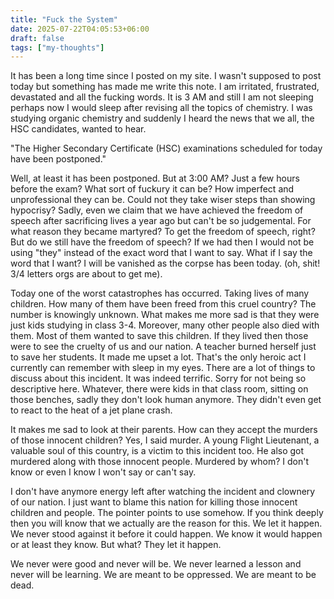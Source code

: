 ```yaml
---
title: "Fuck the System"
date: 2025-07-22T04:05:53+06:00
draft: false
tags: ["my-thoughts"]
---
```


It has been a long time since I posted on my site. I wasn't supposed to post today but something has made me write this note. I am irritated, frustrated, devastated and all the fucking words. It is 3 AM and still I am not sleeping perhaps now I would sleep after revising all the topics of chemistry. I was studying organic chemistry and suddenly I heard the news that we all, the HSC candidates, wanted to hear.

"The Higher Secondary Certificate (HSC) examinations scheduled for today have been postponed."

Well, at least it has been postponed. But at 3:00 AM? Just a few hours before the exam? What sort of fuckury it can be? How imperfect and unprofessional they can be. Could not they take wiser steps than showing hypocrisy? Sadly, even we claim that we have achieved the freedom of speech after sacrificing lives a year ago but can't be so judgemental. For what reason they became martyred? To get the freedom of speech, right? But do we still have the freedom of speech? If we had then I would not be using "they" instead of the exact word that I want to say. What if I say the word that I want? I will be vanished as the corpse has been today. (oh, shit! 3/4 letters orgs are about to get me). 

Today one of the worst catastrophes has occurred. Taking lives of many children. How many of them have been freed from this cruel country? The number is knowingly unknown. What makes me more sad is that they were just kids studying in class 3-4. Moreover, many other people also died with them. Most of them wanted to save this children. If they lived then those were to see the cruelty of us and our nation. A teacher burned herself just to save her students. It made me upset a lot. That's the only heroic act I currently can remember with sleep in my eyes. There are a lot of things to discuss about this incident. It was indeed terrific. Sorry for not being so descriptive here. Whatever, there were kids in that class room, sitting on those benches, sadly they don't look human anymore. They didn't even get to react to the heat of a jet plane crash.

It makes me sad to look at their parents. How can they accept the murders of those innocent children? Yes, I said murder. A young Flight Lieutenant, a valuable soul of this country, is a victim to this incident too. He also got murdered along with those innocent people. Murdered by whom? I don't know or even I know I won't say or can't say.

I don't have anymore energy left after watching the incident and clownery of our nation. I just want to blame this nation for killing those innocent children and people. The pointer points to use somehow. If you think deeply then you will know that we actually are the reason for this. We let it happen. We never stood against it before it could happen. We know it would happen or at least they know. But what? They let it happen.

We never were good and never will be. We never learned a lesson and never will be learning.
We are meant to be oppressed. We are meant to be dead.

